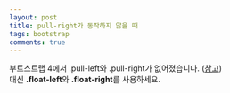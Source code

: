 ```yaml
---
layout: post
title: pull-right가 동작하지 않을 때
tags: bootstrap
comments: true
---
```

           
부트스트랩 4에서 .pull-left와 .pull-right가 없어졌습니다. ([참고](https://getbootstrap.com/docs/4.0/migration/#utilities))    
대신 **.float-left**와 **.float-right**를 사용하세요.   
   